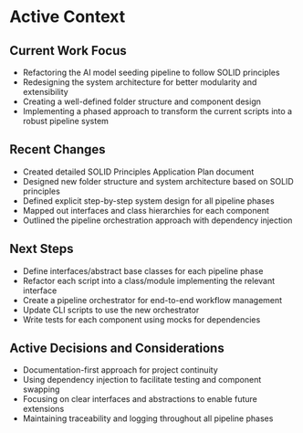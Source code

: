 # Active Context

## Current Work Focus
- Refactoring the AI model seeding pipeline to follow SOLID principles
- Redesigning the system architecture for better modularity and extensibility
- Creating a well-defined folder structure and component design
- Implementing a phased approach to transform the current scripts into a robust pipeline system

## Recent Changes
- Created detailed SOLID Principles Application Plan document
- Designed new folder structure and system architecture based on SOLID principles
- Defined explicit step-by-step system design for all pipeline phases
- Mapped out interfaces and class hierarchies for each component
- Outlined the pipeline orchestration approach with dependency injection

## Next Steps
- Define interfaces/abstract base classes for each pipeline phase
- Refactor each script into a class/module implementing the relevant interface
- Create a pipeline orchestrator for end-to-end workflow management
- Update CLI scripts to use the new orchestrator
- Write tests for each component using mocks for dependencies

## Active Decisions and Considerations
- Documentation-first approach for project continuity
- Using dependency injection to facilitate testing and component swapping
- Focusing on clear interfaces and abstractions to enable future extensions
- Maintaining traceability and logging throughout all pipeline phases 